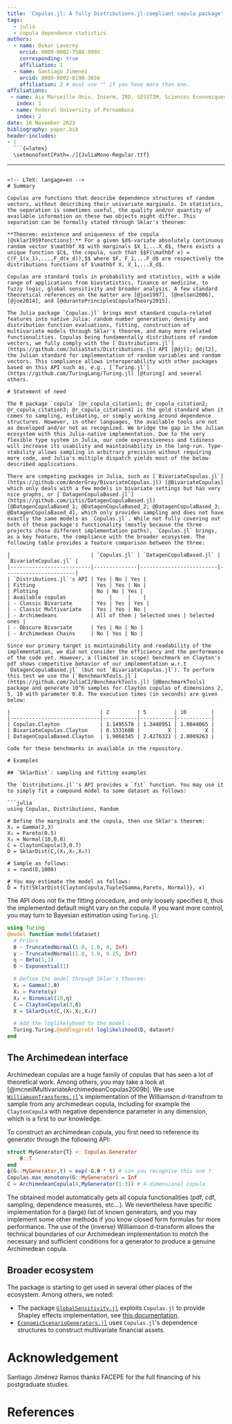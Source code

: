 ```yaml
---
title: 'Copulas.jl: A fully Distributions.jl-compliant copula package'
tags:
  - julia
  - copula dependence statistics
authors:
  - name: Oskar Laverny
    orcid: 0000-0002-7508-999X
    corresponding: true
    affiliation: 1
  - name: Santiago Jimenez
    orcid: 0000-0002-8198-3656
    affiliation: 2 # must use "" if you have more than one.
affiliations:
 - name: Aix Marseille Univ, Inserm, IRD, SESSTIM, Sciences Economiques & Sociales de la Santé & Traitement de l’Information Médicale, ISSPAM, Marseille, France.
   index: 1
 - name: Federal University of Pernambuco
   index: 2
date: 16 November 2023
bibliography: paper.bib
header-includes:
- |
  ```{=latex}
  \setmonofont[Path=./]{JuliaMono-Regular.ttf}
  ```
---
```

<!-- LTeX: langage=en -->
# Summary

Copulas are functions that describe dependence structures of random vectors, without describing their univariate marginals. In statistics, the separation is sometimes useful, the quality and/or quantity of available information on these two objects might differ. This separation can be formally stated through Sklar's theorem: 

**Theorem: existence and uniqueness of the copula [@sklar1959fonctions]:** For a given $d$-variate absolutely continuous random vector $\mathbf X$ with marginals $X_1,...X_d$, there exists a unique function $C$, the copula, such that $$F(\mathbf x) = C(F_1(x_1),...,F_d(x_d)),$$ where $F, F_1,...F_d$ are respectively the distributions functions of $\mathbf X, X_1,...X_d$.

Copulas are standard tools in probability and statistics, with a wide range of applications from biostatistics, finance or medicine, to fuzzy logic, global sensitivity and broader analysis. A few standard theoretical references on the matter are [@joe1997], [@nelsen2006], [@joe2014], and [@durantePrinciplesCopulaTheory2015].

The Julia package `Copulas.jl` brings most standard copula-related features into native Julia: random number generation, density and distribution function evaluations, fitting, construction of multivariate models through Sklar's theorem, and many more related functionalities. Copulas being fundamentally distributions of random vectors, we fully comply with the [`Distributions.jl`](https://github.com/JuliaStats/Distributions.jl) API [@djl1; @djl2], the Julian standard for implementation of random variables and random vectors. This compliance allows interoperability with other packages based on this API such as, e.g., [`Turing.jl`](https://github.com/TuringLang/Turing.jl) [@turing] and several others. 

# Statement of need

The R package `copula` [@r_copula_citation1; @r_copula_citation2; @r_copula_citation3; @r_copula_citation4] is the gold standard when it comes to sampling, estimating, or simply working around dependence structures. However, in other languages, the available tools are not as developed and/or not as recognized. We bridge the gap in the Julian ecosystem with this Julia-native implementation. Due to the very flexible type system in Julia, our code expressiveness and tidiness will increase its usability and maintainability in the long-run. Type-stability allows sampling in arbitrary precision without requiring more code, and Julia's multiple dispatch yields most of the below-described applications.

There are competing packages in Julia, such as [`BivariateCopulas.jl`](https://github.com/AnderGray/BivariateCopulas.jl) [@BivariateCopulas] which only deals with a few models in bivariate settings but has very nice graphs, or [`DatagenCopulaBased.jl`](https://github.com/iitis/DatagenCopulaBased.jl) [@DatagenCopulaBased_1; @DatagenCopulaBased_2; @DatagenCopulaBased_3; @DatagenCopulaBased_4], which only provides sampling and does not have exactly the same models as `Copulas.jl`. While not fully covering out both of these package's functionality (mostly because the three projects chose different implementation paths), `Copulas.jl` brings, as a key feature, the compliance with the broader ecosystem. The following table provides a feature comparison between the three: 

|                          | `Copulas.jl` | `DatagenCopulaBased.jl` | `BivariateCopulas.jl` |
|--------------------------|--------------|-------------------------|-----------------------|
| `Distributions.jl`'s API | Yes | No | Yes |
| Fitting                  | Yes | Yes | No |
| Plotting                 | No | No | Yes |
| Available copulas        |     |     |    |
| - Classic Bivariate      | Yes | Yes | Yes |
| - Classic Multivariate   | Yes | Yes | No |
| - Archimedeans           | All of them | Selected ones | Selected ones |
| - Obscure Bivariate      | Yes | No | No |
| - Archimedean Chains     | No | Yes | No |

Since our primary target is maintainability and readability of the implementation, we did not consider the efficiency and the performance of the code yet. However, a (limited in scope) benchmark on Clayton's pdf shows competitive behavior of our implementation w.r.t `DatagenCopulaBased.jl` (but not `BivariateCopulas.jl`). To perform this test we use the [`BenchmarkTools.jl`](https://github.com/JuliaCI/BenchmarkTools.jl) [@BenchmarkTools] package and generate 10^6 samples for Clayton copulas of dimensions 2, 5, 10 with parameter 0.8. The execution times (in seconds) are given below: 

|                             | 2         | 5         | 10        |
|-----------------------------|-----------|-----------|-----------|
| Copulas.Clayton             | 1.1495578 | 1.3448951 | 1.8044065 |
| BivariateCopulas.Clayton    | 0.1331608 |         X |         X |
| DatagenCopulaBased.Clayton  | 1.9868345 | 2.4276321 | 2.8009263 |

Code for these benchmarks in available in the repository.

# Examples

## `SklarDist`: sampling and fitting examples

The `Distributions.jl`'s API provides a `fit` function. You may use it to simply fit a compound model to some dataset as follows: 

```julia
using Copulas, Distributions, Random

# Define the marginals and the copula, then use Sklar's theorem:
X₁ = Gamma(2,3)
X₂ = Pareto(0.5)
X₃ = Normal(10,0.8)
C = ClaytonCopula(3,0.7)
D = SklarDist(C,(X₁,X₂,X₃))

# Sample as follows: 
x = rand(D,1000)

# You may estimate the model as follows: 
D̂ = fit(SklarDist{ClaytonCopula,Tuple{Gamma,Pareto, Normal}}, x)
```

The API does not fix the fitting procedure, and only loosely specifies it, thus the implemented default might vary on the copula. If you want more control, you may turn to Bayesian estimation using `Turing.jl`:  

```julia
using Turing
@model function model(dataset)
  # Priors
  θ ~ TruncatedNormal(1.0, 1.0, 0, Inf)
  γ ~ TruncatedNormal(1.0, 1.0, 0.25, Inf)
  η ~ Beta(1,1)
  δ ~ Exponential(1)

  # Define the model through Sklar's theorem: 
  X₁ = Gamma(2,θ)
  X₂ = Pareto(γ)
  X₃ = Binomial(10,η)
  C = ClaytonCopula(3,δ)
  X = SklarDist(C,(X₁,X₂,X₃))

  # Add the loglikelyhood to the model : 
  Turing.Turing.@addlogprob! loglikelihood(D, dataset)
end
```

## The Archimedean interface

Archimedean copulas are a huge family of copulas that has seen a lot of theoretical work. Among others, you may take a look at [@mcneilMultivariateArchimedeanCopulas2009b]. We use [`WilliamsonTransforms.jl`](https://github.com/lrnv/WilliamsonTransforms.jl/)'s implementation of the Williamson $d$-transfrom to sample from any archimedean copula, including for example the `ClaytonCopula` with negative dependence parameter in any dimension, which is a first to our knowledge.

To construct an archimedean copula, you first need to reference its generator through the following API: 

```julia
struct MyGenerator{T} <: Copulas.Generator
    θ::T
end
ϕ(G::MyGenerator,t) = exp(-G.θ * t) # can you recognise this one ?
Copulas.max_monotony(G::MyGenerator) = Inf
C = ArchimedeanCopula(4,MyGenerator(1.3)) # 4-dimensional copula
```

The obtained model automatically gets all copula functionalities (pdf, cdf, sampling, dependence measures, etc...). We nevertheless have specific implementation for a (large) list of known generators, and you may implement some other methods if you know closed form formulas for more performance. The use of the (inverse) Williamson d-transform allows the technical boundaries of our Archimedean implementation to *match* the necessary and sufficient conditions for a generator to produce a genuine Archimedean copula.

## Broader ecosystem

The package is starting to get used in several other places of the ecosystem. Among others, we noted: 

- The package [`GlobalSensitivity.jl`](https://github.com/SciML/GlobalSensitivity.jl) exploits `Copulas.jl` to provide Shapley effects implementation, see [this documentation](https://docs.sciml.ai/GlobalSensitivity/stable/tutorials/shapley/). 
- [`EconomicScenarioGenerators.jl`](https://github.com/JuliaActuary/EconomicScenarioGenerators.jl) uses `Copulas.jl`'s dependence structures to construct multivariate financial assets. 

# Acknowledgement

Santiago Jiménez Ramos thanks FACEPE for the full financing of his postgraduate studies.

# References
